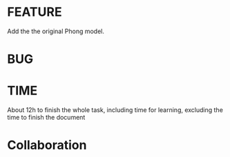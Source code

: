 # FEATURE

Add the the original Phong model.   

# BUG

# TIME
About 12h to finish the whole task, including time for learning, excluding the time to finish the document

# Collaboration 